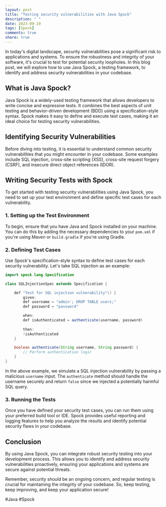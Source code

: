 ```yaml
---
layout: post
title: "Testing security vulnerabilities with Java Spock"
description: " "
date: 2023-09-19
tags: [Spock]
comments: true
share: true
---
```


In today's digital landscape, security vulnerabilities pose a significant risk to applications and systems. To ensure the robustness and integrity of your software, it's crucial to test for potential security loopholes. In this blog post, we will explore how to use Java Spock, a testing framework, to identify and address security vulnerabilities in your codebase.

## What is Java Spock?

Java Spock is a widely-used testing framework that allows developers to write concise and expressive tests. It combines the best aspects of unit testing and behavior-driven development (BDD) using a specification-style syntax. Spock makes it easy to define and execute test cases, making it an ideal choice for testing security vulnerabilities.

## Identifying Security Vulnerabilities

Before diving into testing, it is essential to understand common security vulnerabilities that you might encounter in your codebase. Some examples include SQL injection, cross-site scripting (XSS), cross-site request forgery (CSRF), and insecure direct object references (IDOR).

## Writing Security Tests with Spock

To get started with testing security vulnerabilities using Java Spock, you need to set up your test environment and define specific test cases for each vulnerability.

### 1. Setting up the Test Environment

To begin, ensure that you have Java and Spock installed on your machine. You can do this by adding the necessary dependencies to your `pom.xml` if you're using Maven or `build.gradle` if you're using Gradle.

### 2. Defining Test Cases

Use Spock's specification-style syntax to define test cases for each security vulnerability. Let's take SQL injection as an example:

```java
import spock.lang.Specification

class SQLInjectionSpec extends Specification {

    def "Test for SQL injection vulnerability"() {
        given:
        def username = "admin'; DROP TABLE users;"
        def password = "password"

        when:
        def isAuthenticated = authenticate(username, password)
        
        then:
        !isAuthenticated
    }

    boolean authenticate(String username, String password) {
        // Perform authentication logic
    }
}
```

In the above example, we simulate a SQL injection vulnerability by passing a malicious `username` input. The `authenticate` method should handle the username securely and return `false` since we injected a potentially harmful SQL query.

### 3. Running the Tests

Once you have defined your security test cases, you can run them using your preferred build tool or IDE. Spock provides useful reporting and logging features to help you analyze the results and identify potential security flaws in your codebase.

## Conclusion

By using Java Spock, you can integrate robust security testing into your development process. This allows you to identify and address security vulnerabilities proactively, ensuring your applications and systems are secure against potential threats.

Remember, security should be an ongoing concern, and regular testing is crucial for maintaining the integrity of your codebase. So, keep testing, keep improving, and keep your application secure!

#Java #Spock